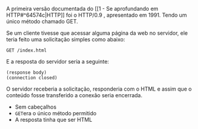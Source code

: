 A primeira versão documentada do [[1 - Se aprofundando em HTTP#^64574c|HTTP]] foi o HTTP/0.9 , apresentado em 1991. Tendo um único método chamado GET. 

Se um cliente tivesse que acessar alguma página da web no servidor, ele teria feito uma solicitação simples como abaixo:

```
GET /index.html
```

E a resposta do servidor seria a seguinte:

```
(response body)
(connection closed)
```

O servidor receberia a solicitação, responderia com o HTML e assim que o conteúdo fosse transferido a conexão seria encerrada.

- Sem cabeçalhos
- `GET`era o único método permitido
- A resposta tinha que ser HTML
